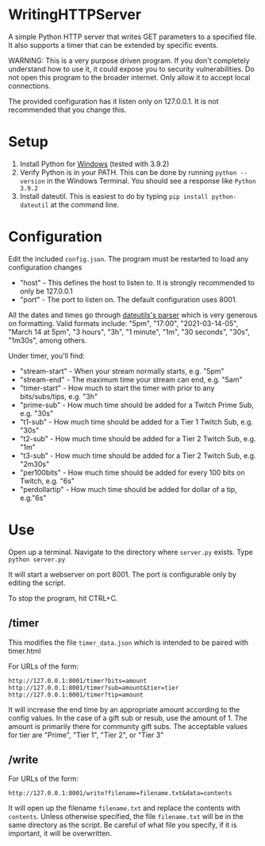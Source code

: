# WritingHTTPServer
A simple Python HTTP server that writes GET parameters to a specified file.
It also supports a timer that can be extended by specific events.

WARNING: This is a very purpose driven program. If you don't completely understand how to use it, it could expose you to security vulnerabilities. Do not open this program to the broader internet. Only allow it to accept local connections.

The provided configuration has it listen only on 127.0.0.1. It is not recommended that you change this.

# Setup

1. Install Python for [Windows](https://www.python.org/downloads/windows/) (tested with 3.9.2)
2. Verify Python is in your PATH. This can be done by running
`python --version` in the Windows Terminal. You should see a response like `Python 3.9.2`
3. Install dateutil. This is easiest to do by typing `pip install python-dateutil` at the command line.

# Configuration

Edit the included `config.json`. The program must be restarted to load any configuration changes

* "host" - This defines the host to listen to. It is strongly recommended to only be 127.0.0.1
* "port" - The port to listen on. The default configuration uses 8001.

All the dates and times go through [dateutils's parser](https://dateutil.readthedocs.io/en/stable/parser.html)
which is very generous on formatting. Valid formats include: "5pm", "17:00", "2021-03-14-05", "March 14 at 5pm",
"3 hours", "3h", "1 minute", "1m", "30 seconds", "30s", "1m30s", among others.

Under timer, you'll find:

* "stream-start" - When your stream normally starts, e.g. "5pm"
* "stream-end" - The maximum time your stream can end, e.g. "5am"
* "timer-start" - How much to start the timer with prior to any bits/subs/tips, e.g. "3h"
* "prime-sub" - How much time should be added for a Twitch Prime Sub, e.g. "30s"
* "t1-sub" - How much time should be added for a Tier 1 Twitch Sub, e.g. "30s"
* "t2-sub" - How much time should be added for a Tier 2 Twitch Sub, e.g. "1m"
* "t3-sub" - How much time should be added for a Tier 2 Twitch Sub, e.g. "2m30s"
* "per100bits" - How much time should be added for every 100 bits on Twitch, e.g. "6s"
* "perdollartip" - How much time should be added for dollar of a tip, e.g."6s"

# Use

Open up a terminal. Navigate to the directory where `server.py` exists.
Type `python server.py`

It will start a webserver on port 8001. The port is configurable only by editing the script.

To stop the program, hit CTRL+C.

## /timer

This modifies the file `timer_data.json` which is intended to be paired with timer.html

For URLs of the form:

    http://127.0.0.1:8001/timer?bits=amount
    http://127.0.0.1:8001/timer?sub=amount&tier=tier
    http://127.0.0.1:8001/timer?tip=amount

It will increase the end time by an appropriate amount according to the config values.
In the case of a gift sub or resub, use the amount of 1. The amount is primarily there for community gift subs.
The acceptable values for tier are "Prime", "Tier 1", "Tier 2", or "Tier 3"

## /write

For URLs of the form:

    http://127.0.0.1:8001/write?filename=filename.txt&data=contents

It will open up the filename `filename.txt` and replace the contents with `contents`.
Unless otherwise specified, the file `filename.txt` will be in the same directory as the script.
Be careful of what file you specify, if it is important, it will be overwritten.